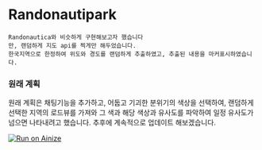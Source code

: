 
# Randonautipark
```
Randonautica와 비슷하게 구현해보고자 했습니다
만, 랜덤하게 지도 api를 찍게만 해두었습니다.
한국지역으로 한정하여 위도와 경도를 랜덤하게 추출하였고, 추출된 내용을 마커표시하였습니다.
```

### 원래 계획 
원래 계획은 채팅기능을 추가하고,
어둡고 기괴한 분위기의 색상을 선택하여,
랜덤하게 선택한 지역의 로드뷰를 가져와
그 색과 해당 색상과 유사도를 파악하여
일정 유사도가 넘으면 나타내려고 했습니다.
추후에 계속적으로 업데이트 해보겠습니다.

[![Run on Ainize](https://ainize.ai/images/run_on_ainize_button.svg)](https://ainize.web.app/redirect?git_repo=https://github.com/Byung-Jun/randonautipark)
